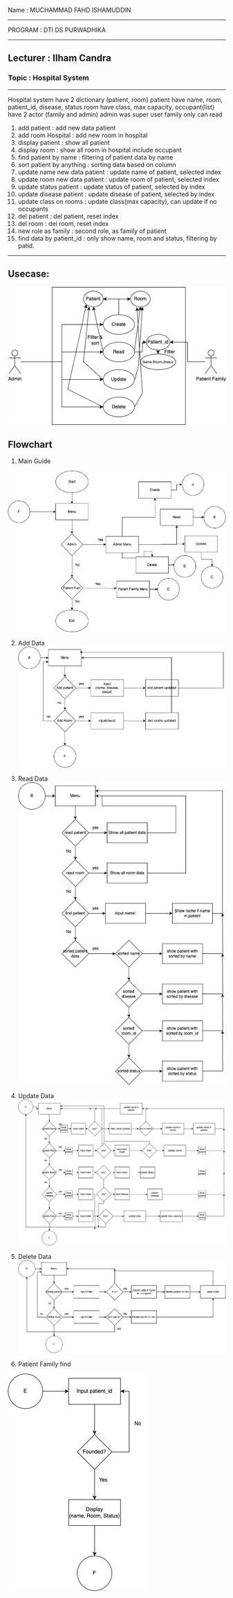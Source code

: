 Name : MUCHAMMAD FAHD ISHAMUDDIN
***
PROGRAM : DTI DS PURWADHIKA
***
Lecturer : Ilham Candra
---
### Topic : Hospital System
---
Hospital system
have 2 dictionary (patient, room)
patient have name, room, patient_id, disease, status
room have class, max capacity, occupant(list)
have 2 actor (family and admin) admin was super user
family only can read
1. add patient : add new data patient
2. add room Hospital : add new room in hospital
3. display patient : show all patient
4. display room : show all room in hospital include occupant
5. find patient by name : filtering of patient data by name
6. sort patient by anything : sorting data based on column
7. update name new data patient : update name of patient, selected index
8. update room new data patient : update room of patient, selected index
9. update status patient : update status of patient, selected by index
10. update disease patient : update disease of patient, selected by index
11. update class on rooms : update class(max capacity), can update if no occupants
12. del patient : del patient, reset index
13. del room : del room, reset index
14. new role as family : second role, as family of patient
15. find data by patient_id : only show name, room and status, filtering by patid.
***
Usecase: 
---
![image](test.png "usecase")

Flowchart
---
1. Main Guide

![image](1-main.jpg "main")

2. Add Data
![image](2-add.jpg "main")

3. Read Data
![image](3-read.jpg "main")

4. Update Data
![image](4-update.jpg "main")

5. Delete Data
![image](5-delete.jpg "main")

6. Patient Family find

![image](6-patientfamily.jpg "main")